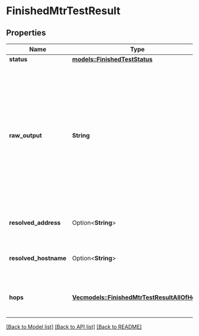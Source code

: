 # FinishedMtrTestResult

## Properties

Name | Type | Description | Notes
------------ | ------------- | ------------- | -------------
**status** | [**models::FinishedTestStatus**](FinishedTestStatus.md) |  | 
**raw_output** | **String** | The raw output of the test. Can be presented to users but is not meant to be parsed by clients. Please use the individual values provided in other fields for automated processing.  | 
**resolved_address** | Option<**String**> | The resolved IP address of the `target`. | 
**resolved_hostname** | Option<**String**> | The resolved hostname of the `target`. | 
**hops** | [**Vec<models::FinishedMtrTestResultAllOfHops>**](FinishedMtrTestResult_allOf_hops.md) | An array containing details about each hop. | 

[[Back to Model list]](../README.md#documentation-for-models) [[Back to API list]](../README.md#documentation-for-api-endpoints) [[Back to README]](../README.md)


